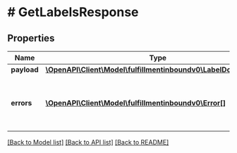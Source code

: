 # # GetLabelsResponse

## Properties

Name | Type | Description | Notes
------------ | ------------- | ------------- | -------------
**payload** | [**\OpenAPI\Client\Model\fulfillmentinboundv0\LabelDownloadURL**](LabelDownloadURL.md) |  | [optional]
**errors** | [**\OpenAPI\Client\Model\fulfillmentinboundv0\Error[]**](Error.md) | A list of error responses returned when a request is unsuccessful. | [optional]

[[Back to Model list]](../../README.md#models) [[Back to API list]](../../README.md#endpoints) [[Back to README]](../../README.md)
